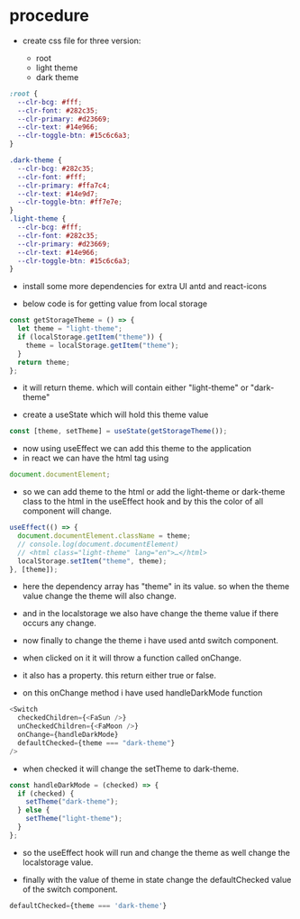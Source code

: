 # procedure

- create css file for three version:

  - root
  - light theme
  - dark theme

```css
:root {
  --clr-bcg: #fff;
  --clr-font: #282c35;
  --clr-primary: #d23669;
  --clr-text: #14e966;
  --clr-toggle-btn: #15c6c6a3;
}

.dark-theme {
  --clr-bcg: #282c35;
  --clr-font: #fff;
  --clr-primary: #ffa7c4;
  --clr-text: #14e9d7;
  --clr-toggle-btn: #ff7e7e;
}
.light-theme {
  --clr-bcg: #fff;
  --clr-font: #282c35;
  --clr-primary: #d23669;
  --clr-text: #14e966;
  --clr-toggle-btn: #15c6c6a3;
}
```

- install some more dependencies for extra UI antd and react-icons

- below code is for getting value from local storage

```js
const getStorageTheme = () => {
  let theme = "light-theme";
  if (localStorage.getItem("theme")) {
    theme = localStorage.getItem("theme");
  }
  return theme;
};
```

- it will return theme. which will contain either "light-theme" or "dark-theme"

- create a useState which will hold this theme value

```js
const [theme, setTheme] = useState(getStorageTheme());
```

- now using useEffect we can add this theme to the application
- in react we can have the html tag using

```js
document.documentElement;
```

- so we can add theme to the html or add the light-theme or dark-theme class to the html in the useEffect hook and by this the color of all component will change.

```js
useEffect(() => {
  document.documentElement.className = theme;
  // console.log(document.documentElement)
  // <html class="light-theme" lang="en">…</html>
  localStorage.setItem("theme", theme);
}, [theme]);
```

- here the dependency array has "theme" in its value. so when the theme value change the theme will also change.
- and in the localstorage we also have change the theme value if there occurs any change.

- now finally to change the theme i have used antd switch component.
- when clicked on it it will throw a function called onChange.
- it also has a property. this return either true or false.
- on this onChange method i have used handleDarkMode function

```js
<Switch
  checkedChildren={<FaSun />}
  unCheckedChildren={<FaMoon />}
  onChange={handleDarkMode}
  defaultChecked={theme === "dark-theme"}
/>
```

- when checked it will change the setTheme to dark-theme.

```js
const handleDarkMode = (checked) => {
  if (checked) {
    setTheme("dark-theme");
  } else {
    setTheme("light-theme");
  }
};
```

- so the useEffect hook will run and change the theme as well change the localstorage value.

- finally with the value of theme in state change the defaultChecked value of the switch component.

```js
defaultChecked={theme === 'dark-theme'}
```
